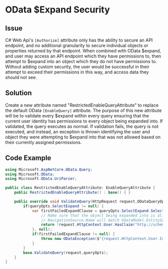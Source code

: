 # OData $Expand Security

## Issue
C# Web Api's `[Authorize]` attribute only has the ability to secure an API endpoint, and no additional granularity to secure individual objects or properties returned by that endpoint.  When combined with OData $expand, and user may access an API endpoint which they have permissions to, then attempt to $expand into an object which they do not have permissions to.  Without adding custom security, the user would be successful in their attempt to exceed their permissions in this way, and access data they should not see.

## Solution
Create a new attribute named "RestrictedEnableQueryAttribute" to replace the default OData `[EnableQuery]` attribute.  The purpose of this new attribute will be to validate every $expand within every query ensuring that the current user identity has permissions to every object being expanded into.  If validated, the query executes as normal.  If validation fails, the query is not executed, and instead, an exception is thrown identifying the user and object they were attempting to $expand into that was not allowed based on their currently assigned permissions.

## Code Example
```cs
using Microsoft.AspNetCore.OData.Query;
using Microsoft.OData;
using Microsoft.OData.UriParser;

public class RestrictedEnableQueryAttribute: EnableQueryAttribute {
    public RestrictedEnableQueryAttribute() : base() { }

    public override void ValidateQuery(HttpRequest request,ODataQueryOptions queryOpts) {
        if(queryOpts.SelectExpand != null) {
            var firstFailedExpandClause = queryOpts.SelectExpand.SelectExpandClause.SelectedItems.OfType<ExpandedNavigationSelectItem>().FirstOrDefault(o => {
                // Make sure that the object being expanded into is allowed based on the user's role claims
                // NavigationSource.Name will match OdataModel.EntitySet.Name
                return !request.HttpContext.User.HasClaim("http://schemas.microsoft.com/ws/2008/06/identity/claims/role", $"Get-{o.NavigationSource.Name}");
            }, null);
            if(firstFailedExpandClause != null) {
                throw new ODataException($"{request.HttpContext.User.Identity?.Name} lacks permissions to $expand into '{firstFailedExpandClause.NavigationSource.Name}'");
            }
        }
        base.ValidateQuery(request,queryOpts);
    }
}
```
